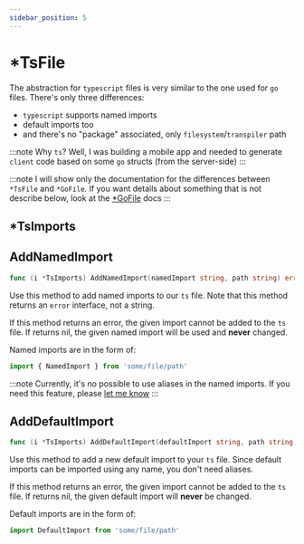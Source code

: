 ```yaml
---
sidebar_position: 5
---
```


# *TsFile

The abstraction for `typescript` files is very similar to the one used for `go` files. There's only three differences:

- `typescript` supports named imports
- default imports too
- and there's no "package" associated, only `filesystem`/`transpiler` path

:::note
Why `ts`? Well, I was building a mobile app and needed to generate `client` code based on some `go` structs (from the 
server-side)
:::

:::note
I will show only the documentation for the differences between `*TsFile` and `*GoFile`. If you want details about something
that is not describe below, look at the [*GoFile](./go-file.md) docs
:::

## *TsImports

## AddNamedImport

```go
func (i *TsImports) AddNamedImport(namedImport string, path string) error { ... }
```

Use this method to add named imports to our `ts` file. Note that this method returns an `error` interface, not a string.

If this method returns an error, the given import cannot be added to the `ts` file. If returns nil, the given named import
will be used and **never** changed.

Named imports are in the form of: 

```ts
import { NamedImport } from 'some/file/path'
```

:::note
Currently, it's no possible to use aliases in the named imports. If you need this feature, please [let me know](https://github.com/mathbalduino/go-codegen/issues/new)
:::

## AddDefaultImport

```go
func (i *TsImports) AddDefaultImport(defaultImport string, path string) error { ... }
```

Use this method to add a new default import to your `ts` file. Since default imports can be imported using any name, you
don't need aliases.

If this method returns an error, the given import cannot be added to the `ts` file. If returns nil, the given default import
will **never** be changed.

Default imports are in the form of:

```ts
import DefaultImport from 'some/file/path'
```
